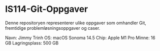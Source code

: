 # IS114-Git-Oppgaver
Denne repositoryen representerer ulike oppgaver som omhandler Git, fremtidige problemløsningsoppgaver og caser.

Navn: Jimmy Trinh
OS: macOS Sonoma 14.5
Chip: Apple M1 Pro
Minne: 16 GB
Lagringsplass: 500 GB